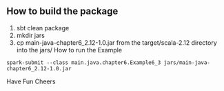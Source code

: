## How to build the package
1. sbt clean package
2. mkdir jars
3. cp main-java-chapter6_2.12-1.0.jar from the target/scala-2.12 directory into the jars/
How to run the Example

`spark-submit --class main.java.chapter6.Example6_3 jars/main-java-chapter6_2.12-1.0.jar`

Have Fun Cheers
